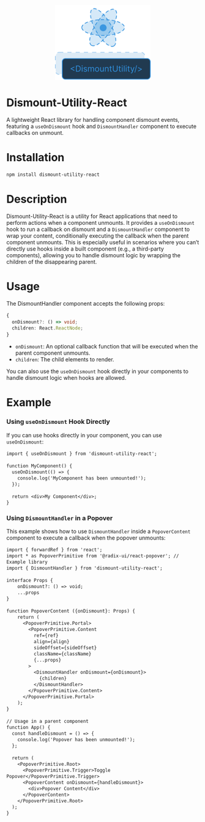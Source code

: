 <div align="center">
	<img width="250" src="https://github.com/Apheiro/dismount-utilities-react/raw/main/public/DismountUtility.svg" alt="dismount-utility">
</div>

# Dismount-Utility-React
A lightweight React library for handling component dismount events, featuring a `useOnDismount` hook and `DismountHandler` component to execute callbacks on unmount.

# Installation

```bash   
npm install dismount-utility-react
```	

# Description

Dismount-Utility-React is a utility for React applications that need to perform actions when a component unmounts. It provides a `useOnDismount` hook to run a callback on dismount and a `DismountHandler` component to wrap your content, conditionally executing the callback when the parent component unmounts. This is especially useful in scenarios where you can’t directly use hooks inside a built component (e.g., a third-party components), allowing you to handle dismount logic by wrapping the children of the disappearing parent.


# Usage

The DismountHandler component accepts the following props:

``` typescript
{
  onDismount?: () => void;
  children: React.ReactNode;
}
```

- `onDismount`: An optional callback function that will be executed when the parent component unmounts.
- `children`: The child elements to render.

You can also use the `useOnDismount` hook directly in your components to handle dismount logic when hooks are allowed.

# Example

### Using `useOnDismount` Hook Directly

If you can use hooks directly in your component, you can use `useOnDismount`:

```tsx
import { useOnDismount } from 'dismount-utility-react';

function MyComponent() {
  useOnDismount(() => {
    console.log('MyComponent has been unmounted!');
  });

  return <div>My Component</div>;
}
```

### Using `DismountHandler` in a Popover

This example shows how to use `DismountHandler` inside a `PopoverContent` component to execute a callback when the popover unmounts:

``` tsx
import { forwardRef } from 'react';
import * as PopoverPrimitive from '@radix-ui/react-popover'; // Example library
import { DismountHandler } from 'dismount-utility-react';

interface Props { 
    onDismount?: () => void;
    ...props
}

function PopoverContent ({onDismount}: Props) {
    return (
      <PopoverPrimitive.Portal>
        <PopoverPrimitive.Content
          ref={ref}
          align={align}
          sideOffset={sideOffset}
          className={className}
          {...props}
        >
          <DismountHandler onDismount={onDismount}>
            {children}
          </DismountHandler>
        </PopoverPrimitive.Content>
      </PopoverPrimitive.Portal>
    );
}

// Usage in a parent component
function App() {
  const handleDismount = () => {
    console.log('Popover has been unmounted!');
  };

  return (
    <PopoverPrimitive.Root>
      <PopoverPrimitive.Trigger>Toggle Popover</PopoverPrimitive.Trigger>
      <PopoverContent onDismount={handleDismount}>
        <div>Popover Content</div>
      </PopoverContent>
    </PopoverPrimitive.Root>
  );
}
```


